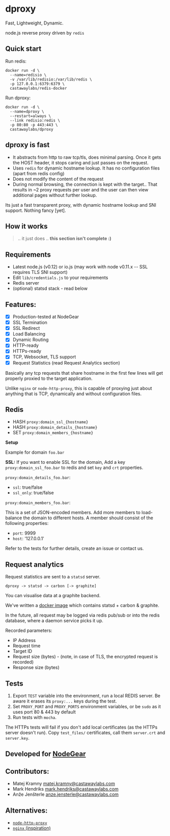 dproxy
======

Fast, Lightweight, Dynamic.

node.js reverse proxy driven by `redis`

Quick start
-----------

Run redis:

```
docker run -d \
  --name=redisio \
  -v /var/lib/redisio:/var/lib/redis \
  -p 127.0.0.1:6379:6379 \
  castawaylabs/redis-docker
```

Run dproxy:

```
docker run -d \
  --name=dproxy \
  --restart=always \
  --link redisio:redis \
  -p 80:80 -p 443:443 \
  castawaylabs/dproxy
```

dproxy is fast
--------------

- It abstracts from http to raw tcp/tls, does minimal parsing. Once it gets the HOST header, it stops caring and just passes on the request.
- Uses `redis` for dynamic hostname lookup. It has no configuration files (apart from redis config)
- Does not modify the content of the request
- During normal browsing, the connection is kept with the target.. That results in ~2 proxy requests per user and the user can then view additional pages without further lookup.

Its just a fast transparent proxy, with dynamic hostname lookup and SNI support. Nothing fancy [yet].

How it works
------------

> .. it just does .. __this section isn't complete :)__

Requirements
------------

- Latest node.js (v0.12) or io.js (may work with node v0.11.x -- SSL requires TLS SNI support)
- Edit `lib/credentials.js` to your requirements
- Redis server
- (optional) statsd stack - read below

Features:
---------

- [x] Production-tested at NodeGear
- [x] SSL Termination
- [x] SSL Redirect
- [x] Load Balancing
- [x] Dynamic Routing
- [x] HTTP-ready
- [x] HTTPs-ready
- [x] TCP, Websocket, TLS support
- [x] Request Statistics (read Request Analytics section)

Basically any tcp requests that share hostname in the first few lines will get properly proxied to the target application.

Unlike `nginx` or `node-http-proxy`, this is capable of proxying just about anything that is TCP, dynamically and without configuration files.

Redis
-----
- HASH `proxy:domain_ssl_{hostname}`
- HASH `proxy:domain_details_{hostname}`
- SET  `proxy:domain_members_{hostname}`

**Setup**

Example for domain `foo.bar`

**SSL:** If you want to enable SSL for the domain, Add a key `proxy:domain_ssl_foo.bar` to redis and set `key` and `crt` properties.

`proxy:domain_details_foo.bar`:

- `ssl`: true/false
- `ssl_only`: true/false

`proxy:domain_members_foo.bar`:

This is a set of JSON-encoded members. Add more members to load-balance the domain to different hosts. A member should consist of the following properties:

- `port`: 9999
- `host`: '127.0.0.1'

Refer to the tests for further details, create an issue or contact us.

Request analytics
-----------------

Request statistics are sent to a `statsd` server.

`dproxy -> statsd -> carbon [-> graphite]`

You can visualise data at a graphite backend.

We've written a [docker image](https://github.com/CastawayLabs/graphite-statsd) which contains statsd + carbon & graphite.

In the future, all request may be logged via redis pub/sub or into the redis database, where a daemon service picks it up.

Recorded parameters:

- IP Address
- Request time
- Target ID
- Request size (bytes) - (note, in case of TLS, the encrypted request is recorded)
- Response size (bytes)

Tests
-----

1. Export `TEST` variable into the environment, run a local REDIS server. Be aware it erases its `proxy:...` keys during the test.
2. Set `PROXY_PORT` and `PROXY_PORTS` environment variables, or be `sudo` as it uses port 80 & 443 by default
3. Run tests with `mocha`.

The HTTPs tests will fail if you don't add local certificates (as the HTTPs server doesn't run). Copy `test_files/` certificates, call them `server.crt` and `server.key`.

Developed for [NodeGear](https://nodegear.com)
----------------------------------------------

Contributors:
-------------

- Matej Kramny <matej.kramny@castawaylabs.com>
- Mark Hendriks <mark.hendriks@castawaylabs.com>
- Anže Jenšterle <anze.jensterle@castawaylabs.com>

Alternatives:
-------------

- [`node-http-proxy`](https://github.com/nodejitsu/node-http-proxy)
- [`nginx` (inspiration)](http://nginx.org)

